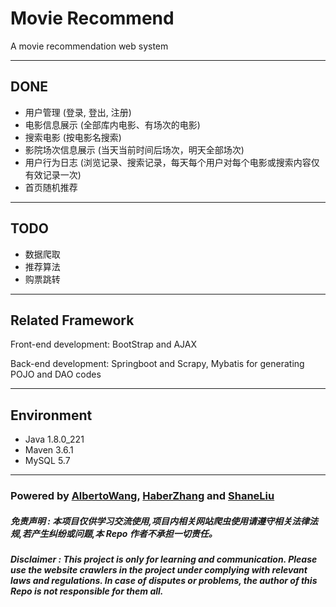 # Movie Recommend
A movie recommendation web system

---
## DONE
* 用户管理 (登录, 登出, 注册)
* 电影信息展示 (全部库内电影、有场次的电影)
* 搜索电影 (按电影名搜索)
* 影院场次信息展示 (当天当前时间后场次，明天全部场次)
* 用户行为日志 (浏览记录、搜索记录，每天每个用户对每个电影或搜索内容仅有效记录一次)
* 首页随机推荐

---
## TODO
* 数据爬取
* 推荐算法
* 购票跳转

---
## Related Framework
Front-end development: BootStrap and AJAX

Back-end development: Springboot and Scrapy, Mybatis for generating POJO and DAO codes

---
## Environment
* Java 1.8.0_221
* Maven 3.6.1
* MySQL 5.7

---
### Powered by [AlbertoWang](https://github.com/AlbertoWang), [HaberZhang](https://github.com/haber8023) and [ShaneLiu](https://github.com/ShaneCN)
##### ***免责声明 : 本项目仅供学习交流使用,项目内相关网站爬虫使用请遵守相关法律法规,若产生纠纷或问题,本 Repo 作者不承担一切责任。***
##### ***Disclaimer : This project is only for learning and communication. Please use the website crawlers in the project under complying with relevant laws and regulations. In case of disputes or problems, the author of this Repo is not responsible for them all.***
